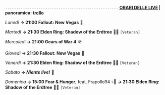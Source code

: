 <code>---------------------------------------------------</code>
<b><u>ORARI DELLE LIVE</u> | panoramica: <a href="https://trello.com/b/iKwdSGf3/sabaku">trello</a></b>

<i>Lunedì</i>
<b>→ 21:00 Fallout: New Vegas</b> 🥫

<i>Martedì</i>
<b>→ 21:30 Elden Ring: Shadow of the Erdtree</b> 🌲🌑 <code>[Veteran]</code>

<i>Mercoledì</i>
<b>→ 21:00 Gears of War 4</b> 🪖

<i>Giovedì</i>
<b>→ 21:30 Fallout: New Vegas</b> 🥫

<i>Venerdì</i>
<b>→ 21:30 Elden Ring: Shadow of the Erdtree</b> 🌲🌑 <code>[Veteran]</code>

<i>Sabato</i>
<b><i>→ Niente live!</i></b> 🕺

<i>Domenica</i>
<b>→ 15:00 Fear & Hunger</b>, feat. Frapollo94 💀🍴
<b>→ 21:30 Elden Ring: Shadow of the Erdtree</b> 🌲🌑 <code>[Veteran]</code>
